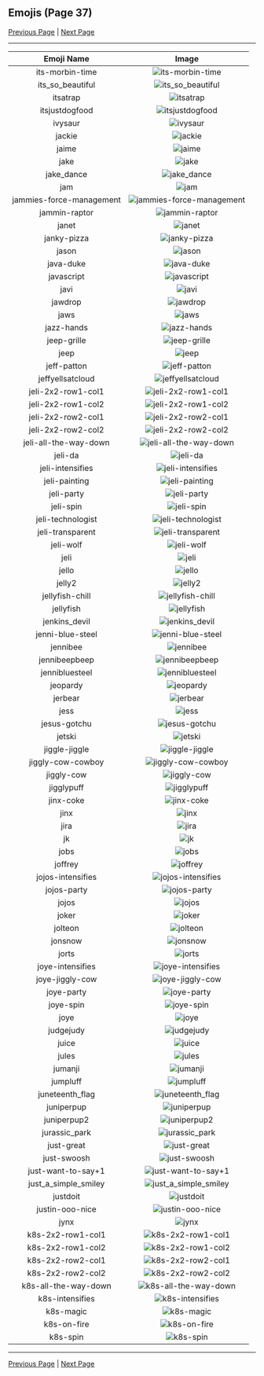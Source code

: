 
## Emojis (Page 37)

[Previous Page](/docs/hny/page-i-0036.md)
  | [Next Page](/docs/hny/page-k-0038.md)

<hr />

|Emoji Name|Image|
| :-: | :-: |
|its-morbin-time| ![its-morbin-time](/emojis/hny/its-morbin-time.png)|
|its_so_beautiful| ![its_so_beautiful](/emojis/hny/its_so_beautiful.png)|
|itsatrap| ![itsatrap](/emojis/hny/itsatrap.png)|
|itsjustdogfood| ![itsjustdogfood](/emojis/hny/itsjustdogfood.gif)|
|ivysaur| ![ivysaur](/emojis/hny/ivysaur.png)|
|jackie| ![jackie](/emojis/hny/jackie.png)|
|jaime| ![jaime](/emojis/hny/jaime.png)|
|jake| ![jake](/emojis/hny/jake.png)|
|jake_dance| ![jake_dance](/emojis/hny/jake_dance.gif)|
|jam| ![jam](/emojis/hny/jam.png)|
|jammies-force-management| ![jammies-force-management](/emojis/hny/jammies-force-management.gif)|
|jammin-raptor| ![jammin-raptor](/emojis/hny/jammin-raptor.gif)|
|janet| ![janet](/emojis/hny/janet.png)|
|janky-pizza| ![janky-pizza](/emojis/hny/janky-pizza.png)|
|jason| ![jason](/emojis/hny/jason.png)|
|java-duke| ![java-duke](/emojis/hny/java-duke.png)|
|javascript| ![javascript](/emojis/hny/javascript.png)|
|javi| ![javi](/emojis/hny/javi.png)|
|jawdrop| ![jawdrop](/emojis/hny/jawdrop.gif)|
|jaws| ![jaws](/emojis/hny/jaws.jpg)|
|jazz-hands| ![jazz-hands](/emojis/hny/jazz-hands.png)|
|jeep-grille| ![jeep-grille](/emojis/hny/jeep-grille.png)|
|jeep| ![jeep](/emojis/hny/jeep.png)|
|jeff-patton| ![jeff-patton](/emojis/hny/jeff-patton.jpg)|
|jeffyellsatcloud| ![jeffyellsatcloud](/emojis/hny/jeffyellsatcloud.png)|
|jeli-2x2-row1-col1| ![jeli-2x2-row1-col1](/emojis/hny/jeli-2x2-row1-col1.png)|
|jeli-2x2-row1-col2| ![jeli-2x2-row1-col2](/emojis/hny/jeli-2x2-row1-col2.png)|
|jeli-2x2-row2-col1| ![jeli-2x2-row2-col1](/emojis/hny/jeli-2x2-row2-col1.png)|
|jeli-2x2-row2-col2| ![jeli-2x2-row2-col2](/emojis/hny/jeli-2x2-row2-col2.png)|
|jeli-all-the-way-down| ![jeli-all-the-way-down](/emojis/hny/jeli-all-the-way-down.gif)|
|jeli-da| ![jeli-da](/emojis/hny/jeli-da.png)|
|jeli-intensifies| ![jeli-intensifies](/emojis/hny/jeli-intensifies.gif)|
|jeli-painting| ![jeli-painting](/emojis/hny/jeli-painting.png)|
|jeli-party| ![jeli-party](/emojis/hny/jeli-party.gif)|
|jeli-spin| ![jeli-spin](/emojis/hny/jeli-spin.gif)|
|jeli-technologist| ![jeli-technologist](/emojis/hny/jeli-technologist.png)|
|jeli-transparent| ![jeli-transparent](/emojis/hny/jeli-transparent.png)|
|jeli-wolf| ![jeli-wolf](/emojis/hny/jeli-wolf.png)|
|jeli| ![jeli](/emojis/hny/jeli.png)|
|jello| ![jello](/emojis/hny/jello.png)|
|jelly2| ![jelly2](/emojis/hny/jelly2.png)|
|jellyfish-chill| ![jellyfish-chill](/emojis/hny/jellyfish-chill.gif)|
|jellyfish| ![jellyfish](/emojis/hny/jellyfish.png)|
|jenkins_devil| ![jenkins_devil](/emojis/hny/jenkins_devil.png)|
|jenni-blue-steel| ![jenni-blue-steel](/emojis/hny/jenni-blue-steel.png)|
|jennibee| ![jennibee](/emojis/hny/jennibee.png)|
|jennibeepbeep| ![jennibeepbeep](/emojis/hny/jennibeepbeep.png)|
|jennibluesteel| ![jennibluesteel](/emojis/hny/jennibluesteel.png)|
|jeopardy| ![jeopardy](/emojis/hny/jeopardy.jpg)|
|jerbear| ![jerbear](/emojis/hny/jerbear.png)|
|jess| ![jess](/emojis/hny/jess.png)|
|jesus-gotchu| ![jesus-gotchu](/emojis/hny/jesus-gotchu.png)|
|jetski| ![jetski](/emojis/hny/jetski.gif)|
|jiggle-jiggle| ![jiggle-jiggle](/emojis/hny/jiggle-jiggle.gif)|
|jiggly-cow-cowboy| ![jiggly-cow-cowboy](/emojis/hny/jiggly-cow-cowboy.gif)|
|jiggly-cow| ![jiggly-cow](/emojis/hny/jiggly-cow.gif)|
|jigglypuff| ![jigglypuff](/emojis/hny/jigglypuff.png)|
|jinx-coke| ![jinx-coke](/emojis/hny/jinx-coke.png)|
|jinx| ![jinx](/emojis/hny/jinx.png)|
|jira| ![jira](/emojis/hny/jira.png)|
|jk| ![jk](/emojis/hny/jk.gif)|
|jobs| ![jobs](/emojis/hny/jobs.png)|
|joffrey| ![joffrey](/emojis/hny/joffrey.png)|
|jojos-intensifies| ![jojos-intensifies](/emojis/hny/jojos-intensifies.gif)|
|jojos-party| ![jojos-party](/emojis/hny/jojos-party.gif)|
|jojos| ![jojos](/emojis/hny/jojos.png)|
|joker| ![joker](/emojis/hny/joker.png)|
|jolteon| ![jolteon](/emojis/hny/jolteon.png)|
|jonsnow| ![jonsnow](/emojis/hny/jonsnow.png)|
|jorts| ![jorts](/emojis/hny/jorts.png)|
|joye-intensifies| ![joye-intensifies](/emojis/hny/joye-intensifies.gif)|
|joye-jiggly-cow| ![joye-jiggly-cow](/emojis/hny/joye-jiggly-cow.gif)|
|joye-party| ![joye-party](/emojis/hny/joye-party.gif)|
|joye-spin| ![joye-spin](/emojis/hny/joye-spin.gif)|
|joye| ![joye](/emojis/hny/joye.png)|
|judgejudy| ![judgejudy](/emojis/hny/judgejudy.gif)|
|juice| ![juice](/emojis/hny/juice.png)|
|jules| ![jules](/emojis/hny/jules.png)|
|jumanji| ![jumanji](/emojis/hny/jumanji.jpg)|
|jumpluff| ![jumpluff](/emojis/hny/jumpluff.png)|
|juneteenth_flag| ![juneteenth_flag](/emojis/hny/juneteenth_flag.png)|
|juniperpup| ![juniperpup](/emojis/hny/juniperpup.png)|
|juniperpup2| ![juniperpup2](/emojis/hny/juniperpup2.png)|
|jurassic_park| ![jurassic_park](/emojis/hny/jurassic_park.png)|
|just-great| ![just-great](/emojis/hny/just-great.gif)|
|just-swoosh| ![just-swoosh](/emojis/hny/just-swoosh.png)|
|just-want-to-say+1| ![just-want-to-say+1](/emojis/hny/just-want-to-say+1.gif)|
|just_a_simple_smiley| ![just_a_simple_smiley](/emojis/hny/just_a_simple_smiley.png)|
|justdoit| ![justdoit](/emojis/hny/justdoit.gif)|
|justin-ooo-nice| ![justin-ooo-nice](/emojis/hny/justin-ooo-nice.png)|
|jynx| ![jynx](/emojis/hny/jynx.gif)|
|k8s-2x2-row1-col1| ![k8s-2x2-row1-col1](/emojis/hny/k8s-2x2-row1-col1.png)|
|k8s-2x2-row1-col2| ![k8s-2x2-row1-col2](/emojis/hny/k8s-2x2-row1-col2.png)|
|k8s-2x2-row2-col1| ![k8s-2x2-row2-col1](/emojis/hny/k8s-2x2-row2-col1.png)|
|k8s-2x2-row2-col2| ![k8s-2x2-row2-col2](/emojis/hny/k8s-2x2-row2-col2.png)|
|k8s-all-the-way-down| ![k8s-all-the-way-down](/emojis/hny/k8s-all-the-way-down.gif)|
|k8s-intensifies| ![k8s-intensifies](/emojis/hny/k8s-intensifies.gif)|
|k8s-magic| ![k8s-magic](/emojis/hny/k8s-magic.gif)|
|k8s-on-fire| ![k8s-on-fire](/emojis/hny/k8s-on-fire.gif)|
|k8s-spin| ![k8s-spin](/emojis/hny/k8s-spin.gif)|

<hr/>

[Previous Page](/docs/hny/page-i-0036.md)
  | [Next Page](/docs/hny/page-k-0038.md)